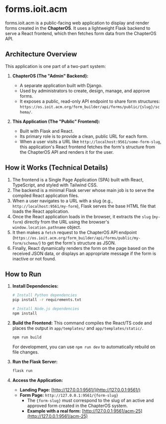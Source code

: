 # forms.ioit.acm

forms.ioit.acm is a public-facing web application to display and render forms created in the **ChapterOS**. It uses a lightweight Flask backend to serve a React frontend, which then fetches form data from the ChapterOS API.

## Architecture Overview

This application is one part of a two-part system:

1.  **ChapterOS (The "Admin" Backend):**
    *   A separate application built with Django.
    *   Used by administrators to create, design, manage, and approve forms.
    *   It exposes a public, read-only API endpoint to share form structures: `https://os.ioit.acm.org/form_builder/api/forms/public/{slug}/schema/`.

2.  **This Application (The "Public" Frontend):**
    *   Built with Flask and React.
    *   Its primary role is to provide a clean, public URL for each form.
    *   When a user visits a URL like `http://localhost:9561/some-form-slug`, this application's React frontend fetches the form's structure from the ChapterOS API and renders it for the user.

## How it Works (Technical Details)

1.  The frontend is a Single Page Application (SPA) built with React, TypeScript, and styled with Tailwind CSS.
2.  The backend is a minimal Flask server whose main job is to serve the compiled React application files.
3.  When a user navigates to a URL with a slug (e.g., `http://localhost:9561/my-form`), Flask serves the base HTML file that loads the React application.
4.  Once the React application loads in the browser, it extracts the `slug` (`my-form`) directly from the URL using the browser's `window.location.pathname` object.
5.  It then makes a `fetch` request to the ChapterOS API endpoint (`https://os.ioit.acm.org/form_builder/api/forms/public/my-form/schema/`) to get the form's structure as JSON.
6.  Finally, React dynamically renders the form on the page based on the received JSON data, or displays an appropriate message if the form is inactive or not found.

## How to Run

1.  **Install Dependencies:**
    ```bash
    # Install Python dependencies
    pip install -r requirements.txt

    # Install Node.js dependencies
    npm install
    ```

2.  **Build the Frontend:**
    This command compiles the React/TS code and places the output in `app/templates/` and `app/templates/static/`.
    ```bash
    npm run build
    ```
    For development, you can use `npm run dev` to automatically rebuild on file changes.

3.  **Run the Flask Server:**
    ```bash
    flask run
    ```

4.  **Access the Application:**
    *   **Landing Page:** [http://127.0.0.1:9561/](http://127.0.0.1:9561/)
    *   **Form Page:** `http://127.0.0.1:9561/{form-slug}`
        *   The `{form-slug}` must correspond to the slug of an active and approved form created in the ChapterOS system.
        *   **Example with a real form:** [http://127.0.0.1:9561/acm-25](http://127.0.0.1:9561/acm-25)